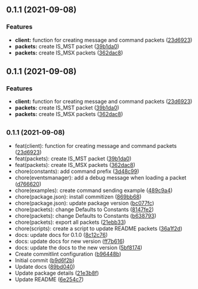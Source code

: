 ## 0.1.1 (2021-09-08)


### Features

* **client:** function for creating message and command packets ([23d6923](https://github.com/enzopita/insim.js/commit/23d69237970e23498664e9e387ba4642b9b267af))
* **packets:** create IS_MST packet ([39b1da0](https://github.com/enzopita/insim.js/commit/39b1da032d92e3b058853dcfeee9f17b62c76077))
* **packets:** create IS_MSX packets ([362dac8](https://github.com/enzopita/insim.js/commit/362dac826226727336b365495662084b173f532d))



## 0.1.1 (2021-09-08)


### Features

* **client:** function for creating message and command packets ([23d6923](https://github.com/enzopita/insim.js/commit/23d69237970e23498664e9e387ba4642b9b267af))
* **packets:** create IS_MST packet ([39b1da0](https://github.com/enzopita/insim.js/commit/39b1da032d92e3b058853dcfeee9f17b62c76077))
* **packets:** create IS_MSX packets ([362dac8](https://github.com/enzopita/insim.js/commit/362dac826226727336b365495662084b173f532d))



## <small>0.1.1 (2021-09-08)</small>

* feat(client): function for creating message and command packets ([23d6923](https://github.com/enzopita/insim.js/commit/23d6923))
* feat(packets): create IS_MST packet ([39b1da0](https://github.com/enzopita/insim.js/commit/39b1da0))
* feat(packets): create IS_MSX packets ([362dac8](https://github.com/enzopita/insim.js/commit/362dac8))
* chore(constants): add command prefix ([3d48c99](https://github.com/enzopita/insim.js/commit/3d48c99))
* chore(eventsmanager): add a debug message when loading a packet ([d766620](https://github.com/enzopita/insim.js/commit/d766620))
* chore(examples): create command sending example ([489c9a4](https://github.com/enzopita/insim.js/commit/489c9a4))
* chore(package.json): install commitizen ([869bb68](https://github.com/enzopita/insim.js/commit/869bb68))
* chore(package.json): update package version ([bc077fc](https://github.com/enzopita/insim.js/commit/bc077fc))
* chore(packets): change Defaults to Constants ([8147fe2](https://github.com/enzopita/insim.js/commit/8147fe2))
* chore(packets): change Defaults to Constants ([b638793](https://github.com/enzopita/insim.js/commit/b638793))
* chore(packets): export all packets ([21ebb33](https://github.com/enzopita/insim.js/commit/21ebb33))
* chore(scripts): create a script to update README packets ([36a1f2d](https://github.com/enzopita/insim.js/commit/36a1f2d))
* docs: update docs for 0.1.0 ([8c12c76](https://github.com/enzopita/insim.js/commit/8c12c76))
* docs: update docs for new version ([ff7b616](https://github.com/enzopita/insim.js/commit/ff7b616))
* docs: update the docs to the new version ([5bf8174](https://github.com/enzopita/insim.js/commit/5bf8174))
* Create commitlint configuration ([b96448b](https://github.com/enzopita/insim.js/commit/b96448b))
* Initial commit ([b9d6f2b](https://github.com/enzopita/insim.js/commit/b9d6f2b))
* Update docs ([89bd040](https://github.com/enzopita/insim.js/commit/89bd040))
* Update package details ([21e3b8f](https://github.com/enzopita/insim.js/commit/21e3b8f))
* Update README ([6e254c7](https://github.com/enzopita/insim.js/commit/6e254c7))



